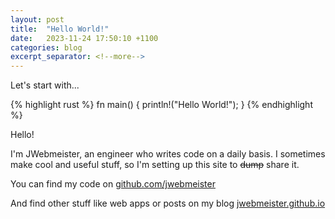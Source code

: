 ```yaml
---
layout: post
title:  "Hello World!"
date:   2023-11-24 17:50:10 +1100
categories: blog
excerpt_separator: <!--more-->
---
```

Let's start with...

{% highlight rust %}
fn main() {
    println!("Hello World!");
}
{% endhighlight %}

Hello! 

I'm JWebmeister, an engineer who writes code on a daily basis.  I sometimes make cool and useful stuff, so I'm setting up this site to ~~dump~~ share it.

<!--more-->

You can find my code on [github.com/jwebmeister][gh-repos-jwebmeister]

And find other stuff like web apps or posts on my blog 
[jwebmeister.github.io][gh-page-jwebmeister]

[gh-page-jwebmeister]: https://jwebmeister.github.io
[gh-repos-jwebmeister]: https://github.com/jwebmeister
